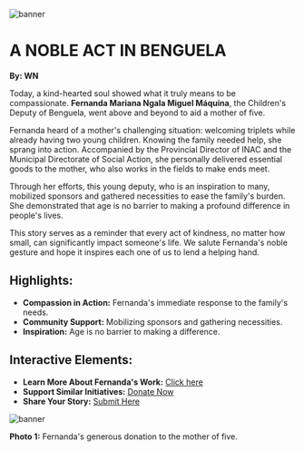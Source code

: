 ![banner](https://i.ibb.co/CbHwGJS/PHOTO-2024-07-16-14-54-09-2.jpg)

# A NOBLE ACT IN BENGUELA

**By: WN**

Today, a kind-hearted soul showed what it truly means to be compassionate. **Fernanda Mariana Ngala Miguel Máquina**, the Children's Deputy of Benguela, went above and beyond to aid a mother of five.

Fernanda heard of a mother's challenging situation: welcoming triplets while already having two young children. Knowing the family needed help, she sprang into action. Accompanied by the Provincial Director of INAC and the Municipal Directorate of Social Action, she personally delivered essential goods to the mother, who also works in the fields to make ends meet.

Through her efforts, this young deputy, who is an inspiration to many, mobilized sponsors and gathered necessities to ease the family's burden. She demonstrated that age is no barrier to making a profound difference in people's lives.

This story serves as a reminder that every act of kindness, no matter how small, can significantly impact someone's life. We salute Fernanda's noble gesture and hope it inspires each one of us to lend a helping hand.

## Highlights:

- **Compassion in Action:** Fernanda's immediate response to the family's needs.
- **Community Support:** Mobilizing sponsors and gathering necessities.
- **Inspiration:** Age is no barrier to making a difference.

## Interactive Elements:

- **Learn More About Fernanda's Work:** [Click here](#)
- **Support Similar Initiatives:** [Donate Now](#)
- **Share Your Story:** [Submit Here](#)

![banner](https://i.ibb.co/7RbG3nK/PHOTO-2024-07-16-14-54-17-3.jpg) 

**Photo 1:** Fernanda's generous donation to the mother of five.
